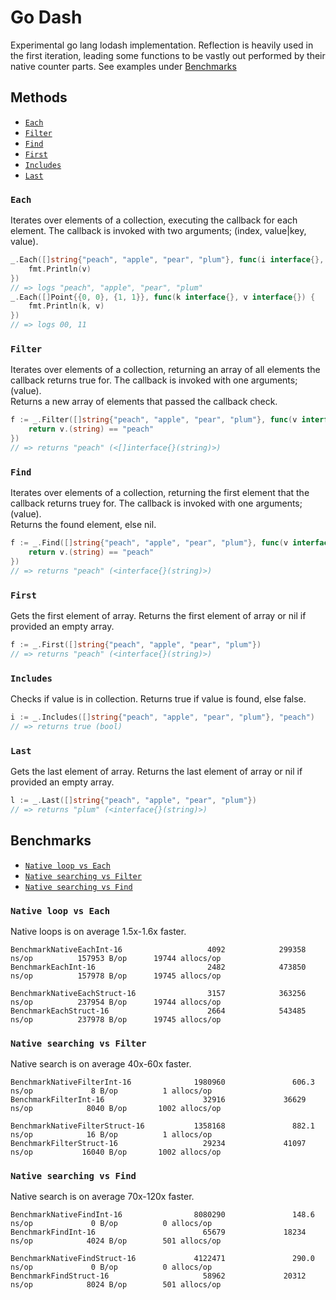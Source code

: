 # Go Dash
Experimental go lang lodash implementation. 
Reflection is heavily used in the first iteration, leading some functions to be vastly out performed by their native counter parts. See examples under [Benchmarks](#benchmarks)

## Methods

* [`Each`](#each)
* [`Filter`](#filer)
* [`Find`](#find)
* [`First`](#first)
* [`Includes`](#includes)
* [`Last`](#last)

### `Each`

Iterates over elements of a collection, executing the callback for each element. The callback is invoked with two arguments; (index, value|key, value). 

```go
_.Each([]string{"peach", "apple", "pear", "plum"}, func(i interface{}, v interface{}) {
	fmt.Println(v)
})
// => logs "peach", "apple", "pear", "plum"
_.Each([]Point{{0, 0}, {1, 1}}, func(k interface{}, v interface{}) {
    fmt.Println(k, v)
})
// => logs 00, 11
```

### `Filter` 

Iterates over elements of a collection, returning an array of all elements the callback returns true for. The callback is invoked with one arguments; (value).  
Returns a new array of elements that passed the callback check. 

```go
f := _.Filter([]string{"peach", "apple", "pear", "plum"}, func(v interface{}) {
    return v.(string) == "peach"
})
// => returns "peach" (<[]interface{}(string)>)
```

### `Find` 

Iterates over elements of a collection, returning the first element that the callback returns truey for. The callback is invoked with one arguments; (value).  
Returns the found element, else nil.

```go
f := _.Find([]string{"peach", "apple", "pear", "plum"}, func(v interface{}) {
    return v.(string) == "peach"
})
// => returns "peach" (<interface{}(string)>)
```

### `First`

Gets the first element of array.
Returns the first element of array or nil if provided an empty array.

```go
f := _.First([]string{"peach", "apple", "pear", "plum"})
// => returns "peach" (<interface{}(string)>)
```
### `Includes`

Checks if value is in collection.
Returns true if value is found, else false.

```go
i := _.Includes([]string{"peach", "apple", "pear", "plum"}, "peach")
// => returns true (bool)
```

### `Last`

Gets the last element of array.
Returns the last element of array or nil if provided an empty array.

```go
l := _.Last([]string{"peach", "apple", "pear", "plum"})
// => returns "plum" (<interface{}(string)>)
```

## Benchmarks

* [`Native loop vs Each`](#native-loop-vs-each)
* [`Native searching vs Filter`](#native-searching-vs-filter)
* [`Native searching vs Find`](#native-searching-vs-find)

### `Native loop vs Each`

Native loops is on average 1.5x-1.6x faster.

```shell
BenchmarkNativeEachInt-16                   4092            299358 ns/op          157953 B/op      19744 allocs/op
BenchmarkEachInt-16                         2482            473850 ns/op          157978 B/op      19745 allocs/op

BenchmarkNativeEachStruct-16                3157            363256 ns/op          237954 B/op      19744 allocs/op
BenchmarkEachStruct-16                      2664            543485 ns/op          237978 B/op      19745 allocs/op
```

### `Native searching vs Filter`

Native search is on average 40x-60x faster.

```shell
BenchmarkNativeFilterInt-16              1980960               606.3 ns/op             8 B/op          1 allocs/op
BenchmarkFilterInt-16                      32916             36629 ns/op            8040 B/op       1002 allocs/op

BenchmarkNativeFilterStruct-16           1358168               882.1 ns/op            16 B/op          1 allocs/op
BenchmarkFilterStruct-16                   29234             41097 ns/op           16040 B/op       1002 allocs/op
```

### `Native searching vs Find`

Native search is on average 70x-120x faster.

```shell
BenchmarkNativeFindInt-16                8080290               148.6 ns/op             0 B/op          0 allocs/op
BenchmarkFindInt-16                        65679             18234 ns/op            4024 B/op        501 allocs/op

BenchmarkNativeFindStruct-16             4122471               290.0 ns/op             0 B/op          0 allocs/op
BenchmarkFindStruct-16                     58962             20312 ns/op            8024 B/op        501 allocs/op
```